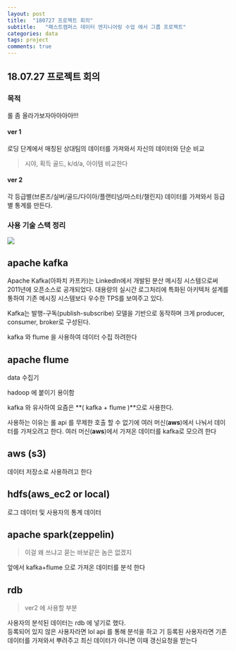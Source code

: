 ```yaml
---
layout: post
title:  "180727 프로젝트 회의"
subtitle:   "패스트캠퍼스 데이터 엔지니어링 수업 에서 그룹 프로젝트"
categories: data
tags: project
comments: true
---
```


## 18.07.27 프로젝트 회의

### 목적
롤 좀 올라가보자아아아아!!!

#### ver 1

로딩 단계에서 매칭된 상대팀의 데이터를 가져와서 자신의 데이터와 단순 비교
> 시야, 획득 골드, k/d/a, 아이템 비교한다


#### ver 2

각 등급별(브론즈/실버/골드/다이아/플랜티넘/마스터/챌린지)
데이터를 가져와서 등급별 통계를 만든다.

### 사용 기술 스택 정리

<img src="https://bluehyun.github.io/assets/img/lol/stackver3.jpeg?raw=true">

## apache kafka

Apache Kafka(아파치 카프카)는 LinkedIn에서 개발된 분산 메시징 시스템으로써 2011년에 오픈소스로 공개되었다. 대용량의 실시간 로그처리에 특화된 아키텍처 설계를 통하여 기존 메시징 시스템보다 우수한 TPS를 보여주고 있다.

Kafka는 발행-구독(publish-subscribe) 모델을 기반으로 동작하며 크게 producer, consumer, broker로 구성된다.

kafka 와 flume 을 사용하여 데이터 수집 하려한다




## apache flume

data 수집기

hadoop 에 붙이기 용이함

kafka 와 유사하여 요즘은 **( kafka + flume )**으로 사용한다.

사용하는 이유는
롤 api 를 무제한 호출 할 수 없기에 여러 머신(**aws**)에서 나눠서 데이터를 가져오려고 한다.
여러 머신(**aws**)에서 가져온 데이터를 kafka로 모으려 한다


## aws (s3)

데이터 저장소로 사용하려고 한다



## hdfs(aws_ec2 or local)
로그 데이터 및 사용자의 통계 데이터

## apache spark(zeppelin)

>이걸 왜 쓰냐고 묻는 바보같은 놈은 없겠지

앞에서 kafka+flume 으로 가져온 데이터를 분석 한다

## rdb
> ver2 에 사용할 부분

사용자의 분석된 데이터는 rdb 에 넣기로 했다.<br>
등록되어 있지 않은 사용자라면 lol api 를 통해 분석을 하고
기 등록된 사용자라면 기존 데이터를 가져와서 뿌려주고 최신 데이터가 아니면 이때 갱신요청을 받는다
